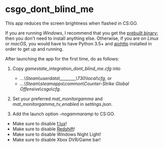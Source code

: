 # csgo_dont_blind_me

This app reduces the screen brightness when flashed in CS:GO.

If you are running *Windows*, I recommend that you get the [prebuilt binary](https://github.com/dev7355608/csgo_dont_blind_me/releases); then you don't need to install anything else. Otherwise, if you are on *Linux* or *macOS*, you would have to have Python 3.5+ and [aiohttp](http://aiohttp.readthedocs.io) installed in order to get up and running.

After launching the app for the first time, do as follows:

  1. Copy *gamestate_integration_dont_blind_me.cfg* into
      - *...\\Steam\\userdata\\\_\_\_\_\_\_\_\_\\730\\local\\cfg*, or
      - *...\\Steam\\steamapps\\common\\Counter-Strike Global Offensive\\csgo\\cfg*.

  2. Set your preferred *mat_monitorgamma* and *mat_monitorgamma_tv_enabled* in *settings.json*.

  3. Add the launch option *-nogammaramp* to CS:GO.


- Make sure to disable [f.lux](https://justgetflux.com/)!
- Make sure to disable [Redshift](http://jonls.dk/redshift/)!
- Make sure to disable Windows Night Light!
- Make sure to disable Xbox DVR/Game bar!
